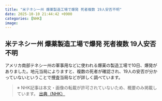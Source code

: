 ```yaml
---
title: "米テネシー州 爆薬製造工場で爆発 死者複数 19人安否不明"
date: 2025-10-10 21:44:42 +0900
categories: [NHK]
image: 
---
```

## 米テネシー州 爆薬製造工場で爆発 死者複数 19人安否不明

アメリカ南部テネシー州の軍事用などに使われる爆薬の製造工場で10日、爆発がありました。地元当局によりますと、複数の死者が確認され、19人の安否が分かっていないということで捜査当局などが詳しく調べています。

> ※ NHK記事は本文・画像の転載が許可されていないため、概要のみ掲載しています。
[出典（NHK）](http://www3.nhk.or.jp/news/html/20251011/k10014947281000.html)
